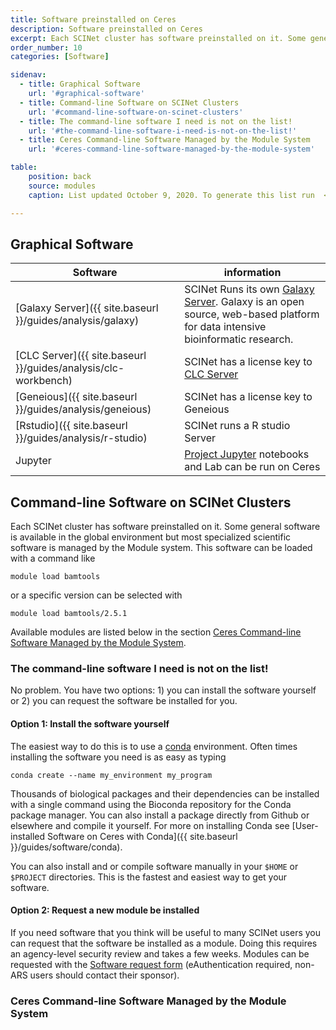 ```yaml
---
title: Software preinstalled on Ceres
description: Software preinstalled on Ceres
excerpt: Each SCINet cluster has software preinstalled on it. Some general software is available in the global environment but most specialized scientific software is managed by the Module system.<br /> <br />This guide includes information about command-line software, as well as information on graphical software such as Galaxy, CLC, Geneious, RStudio, and Juptyer.
order_number: 10
categories: [Software]

sidenav:
  - title: Graphical Software
    url: '#graphical-software'
  - title: Command-line Software on SCINet Clusters
    url: '#command-line-software-on-scinet-clusters'
  - title: The command-line software I need is not on the list!
    url: '#the-command-line-software-i-need-is-not-on-the-list!'
  - title: Ceres Command-line Software Managed by the Module System
    url: '#ceres-command-line-software-managed-by-the-module-system'

table:
    position: back
    source: modules
    caption: List updated October 9, 2020. To generate this list run  <code>module avail</code>.

---
```

## Graphical Software

Software | information
---|---
[Galaxy Server]({{ site.baseurl }}/guides/analysis/galaxy) | SCINet Runs its own [Galaxy Server](https://galaxy.scinet.usda.gov).  Galaxy is an open source, web-based platform for data intensive bioinformatic research.
[CLC Server]({{ site.baseurl }}/guides/analysis/clc-workbench) | SCINet has a license key to [CLC Server](https://digitalinsights.qiagen.com/products-overview/discovery-insights-portfolio/enterprise-ngs-solutions/qiagen-clc-genomics-server/)
[Geneious]({{ site.baseurl }}/guides/analysis/geneious) |SCINet has a license key to Geneious
[Rstudio]({{ site.baseurl }}/guides/analysis/r-studio) | SCINet runs a R studio Server
Jupyter |  [Project Jupyter](https://jupyter.org/) notebooks and Lab can be run on Ceres


## Command-line Software on SCINet Clusters

Each SCINet cluster has software preinstalled on it. Some general software is available in the global environment but most specialized scientific software is managed by the Module system. This software can be loaded with a command like
```
module load bamtools
```
or a specific version can be selected with
```
module load bamtools/2.5.1
```
Available modules are listed below in the section [Ceres Command-line Software Managed by the Module System](#ceres-command-line-software-managed-by-the-module-system).

### The command-line software I need is not on the list!

No problem. You have two options: 1) you can install the software yourself or 2) you can request the software be installed for you.

#### Option 1: Install the software yourself

The easiest way to do this is to use a [conda](https://docs.conda.io/en/latest/) environment. Often times installing the software you need is as easy as typing
```
conda create --name my_environment my_program
```
Thousands of biological packages and their dependencies can be installed with a single command using the Bioconda repository for the Conda package manager. You can also install a package directly from Github or elsewhere and compile it yourself. For more on installing Conda see [User-installed Software on Ceres with Conda]({{ site.baseurl }}/guides/software/conda).

You can also install and or compile software manually in your  `$HOME`  or  `$PROJECT`  directories. This is the fastest and easiest way to get your software.

#### Option 2: Request a new module be installed

If you need software that you think will be useful to many SCINet users you can request that the software be installed as a module. Doing this requires an agency-level security review and takes a few weeks. Modules can be requested with the [Software request form](https://e.arsnet.usda.gov/sites/OCIO/scinet/Pages/SCINet-New-Application.aspx) (eAuthentication required, non-ARS users should contact their sponsor).


### Ceres Command-line Software Managed by the Module System

